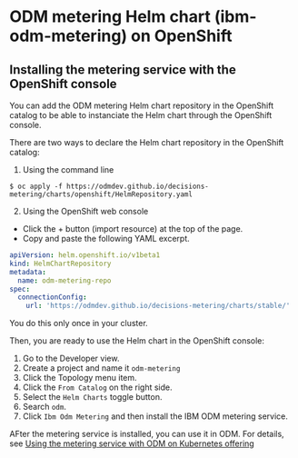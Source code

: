 # ODM metering Helm chart (ibm-odm-metering) on OpenShift

## Installing the metering service with the OpenShift console

You can add the ODM metering Helm chart repository in the OpenShift catalog to be able to instanciate the Helm chart through the OpenShift console.

There are two ways to declare the Helm chart repository in the OpenShift catalog:
1. Using the command line

```console
$ oc apply -f https://odmdev.github.io/decisions-metering/charts/openshift/HelmRepository.yaml
```

2. Using the OpenShift web console

- Click the + button (import resource) at the top of the page.
- Copy and paste the following YAML excerpt.
```yaml
apiVersion: helm.openshift.io/v1beta1
kind: HelmChartRepository
metadata:
  name: odm-metering-repo
spec:
  connectionConfig:
    url: 'https://odmdev.github.io/decisions-metering/charts/stable/'
```

You do this only once in your cluster.

Then, you are ready to use the Helm chart in the OpenShift console:
1. Go to the Developer view.
2. Create a project and name it `odm-metering`
3. Click the Topology menu item.
4. Click the `From Catalog` on the right side.
5. Select the `Helm Charts` toggle button.
6. Search `odm`.
7. Click `Ibm Odm Metering` and then install the IBM ODM metering service.

AFter the metering service is installed, you can use it in ODM. For details, see [Using the metering service with ODM on Kubernetes offering](../ibm-odm-metering/README.md#using-the-metering-service-with-odm-on-kubernetes-offering)
